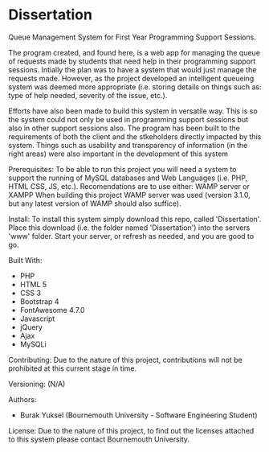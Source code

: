 # Dissertation
Queue Management System for First Year Programming Support Sessions.

The program created, and found here, is a web app for managing the queue of requests made by students that need help in their programming support sessions. Intially the plan was to have a system that would just manage the requests made. However, as the project developed an intelligent queueing system was deemed more appropriate (i.e. storing details on things such as: type of help needed, severity of the issue, etc.).

Efforts have also been made to build this system in versatile way. This is so the system could not only be used in programming support sessions but also in other support sessions also. The program has been built to the requirements of both the client and the stkeholders directly impacted by this system. Things such as usability and transparency of information (in the right areas) were also important in the development of this system

Prerequisites:
To be able to run this project you will need a system to support the running of MySQL databases and Web Languages (i.e. PHP, HTML CSS, JS, etc.).
Recomendations are to use either: WAMP server or XAMPP
When building this project WAMP server was used (version 3.1.0, but any latest version of WAMP should also suffice).

Install:
To install this system simply download this repo, called 'Dissertation'. Place this download (i.e. the folder named 'Dissertation') into the servers 'www' folder. Start your server, or refresh as needed, and you are good to go.

Built With:
- PHP
- HTML 5
- CSS 3
- Bootstrap 4
- FontAwesome 4.7.0
- Javascript
- jQuery
- Ajax
- MySQLi

Contributing:
Due to the nature of this project, contributions will not be prohibited at this current stage in time.

Versioning:
(N/A)

Authors:
- Burak Yuksel (Bournemouth University - Software Engineering Student)

License:
Due to the nature of this project, to find out the licenses attached to this system please contact Bournemouth University.
